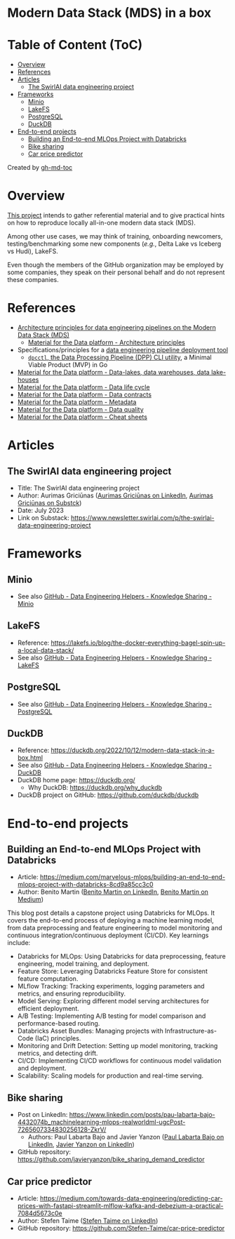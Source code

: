 Modern Data Stack (MDS) in a box
================================

# Table of Content (ToC)
* [Overview](#overview)
* [References](#references)
* [Articles](#articles)
  * [The SwirlAI data engineering project](#the-swirlai-data-engineering-project)
* [Frameworks](#frameworks)
  * [Minio](#minio)
  * [LakeFS](#lakefs)
  * [PostgreSQL](#postgresql)
  * [DuckDB](#duckdb)
* [End\-to\-end projects](#end-to-end-projects)
  * [Building an End\-to\-end MLOps Project with Databricks](#building-an-end-to-end-mlops-project-with-databricks)
  * [Bike sharing](#bike-sharing)
  * [Car price predictor](#car-price-predictor)

Created by [gh-md-toc](https://github.com/ekalinin/github-markdown-toc.go)

# Overview
[This project](https://github.com/data-engineering-helpers/mds-in-a-box)
intends to gather referential material and to give practical hints
on how to reproduce locally all-in-one modern data stack (MDS).

Among other use cases, we may think of training, onboarding newcomers,
testing/benchmarking some new components (_e.g._, Delta Lake vs Iceberg
vs Hudi), LakeFS.

Even though the members of the GitHub organization may be employed by
some companies, they speak on their personal behalf and do not represent
these companies.

# References
* [Architecture principles for data engineering pipelines on the Modern Data Stack (MDS)](https://github.com/data-engineering-helpers/architecture-principles)
  + [Material for the Data platform - Architecture principles](https://github.com/data-engineering-helpers/architecture-principles/blob/main/material/README.md)
* Specifications/principles for a
  [data engineering pipeline deployment tool](https://github.com/data-engineering-helpers/data-pipeline-deployment)
  + [`dpcctl`, the Data Processing Pipeline (DPP) CLI utility](https://github.com/data-engineering-helpers/dppctl), a Minimal Viable Product (MVP) in Go
* [Material for the Data platform - Data-lakes, data warehouses, data lake-houses](https://github.com/data-engineering-helpers/data-lakehouse)
* [Material for the Data platform - Data life cycle](https://github.com/data-engineering-helpers/data-life-cycle/blob/main/README.md)
* [Material for the Data platform - Data contracts](https://github.com/data-engineering-helpers/data-contracts/blob/main/README.md)
* [Material for the Data platform - Metadata](https://github.com/data-engineering-helpers/metadata/blob/main/README.md)
* [Material for the Data platform - Data quality](https://github.com/data-engineering-helpers/data-quality/blob/main/README.md)
* [Material for the Data platform - Cheat sheets](https://github.com/data-engineering-helpers/ks-cheat-sheets)

# Articles

## The SwirlAI data engineering project
* Title: The SwirlAI data engineering project
* Author: Aurimas Griciūnas
  ([Aurimas Griciūnas on LinkedIn](https://www.linkedin.com/in/aurimas-griciunas/), [Aurimas Griciūnas on Substck](https://substack.com/@swirlai))
* Date: July 2023
* Link on Substack: https://www.newsletter.swirlai.com/p/the-swirlai-data-engineering-project

# Frameworks

## Minio
* See also
  [GitHub - Data Engineering Helpers - Knowledge Sharing - Minio](https://github.com/data-engineering-helpers/ks-cheat-sheets/blob/main/frameworks/minio/README.md)

## LakeFS
* Reference:
  https://lakefs.io/blog/the-docker-everything-bagel-spin-up-a-local-data-stack/
* See also
  [GitHub - Data Engineering Helpers - Knowledge Sharing - LakeFS](https://github.com/data-engineering-helpers/ks-cheat-sheets/blob/main/frameworks/lakefs/README.md)

## PostgreSQL
* See also
  [GitHub - Data Engineering Helpers - Knowledge Sharing - PostgreSQL](https://github.com/data-engineering-helpers/ks-cheat-sheets/blob/main/db/postgresql/README.md)

## DuckDB
* Reference:
  https://duckdb.org/2022/10/12/modern-data-stack-in-a-box.html
* See also
  [GitHub - Data Engineering Helpers - Knowledge Sharing - DuckDB](https://github.com/data-engineering-helpers/ks-cheat-sheets/blob/main/db/duckdb/README.md)
* DuckDB home page: https://duckdb.org/
   * Why DuckDB: https://duckdb.org/why_duckdb
* DuckDB project on GitHub: https://github.com/duckdb/duckdb

# End-to-end projects

## Building an End-to-end MLOps Project with Databricks
* Article: https://medium.com/marvelous-mlops/building-an-end-to-end-mlops-project-with-databricks-8cd9a85cc3c0
* Author: Benito Martin
  ([Benito Martin on LinkedIn](https://www.linkedin.com/in/benitomzh/),
  [Benito Martin on  Medium](https://medium.com/@benitomartin))

This blog post details a capstone project using Databricks for MLOps. It covers the end-to-end process
of deploying a machine learning model, from data preprocessing and feature engineering to model monitoring and continuous integration/continuous deployment (CI/CD).
Key learnings include:
* Databricks for MLOps:  Using Databricks for data preprocessing, feature engineering, model training, and deployment.
* Feature Store: Leveraging Databricks Feature Store for consistent feature computation.
* MLflow Tracking: Tracking experiments, logging parameters and metrics, and ensuring reproducibility.
* Model Serving: Exploring different model serving architectures for efficient deployment.
* A/B Testing: Implementing A/B testing for model comparison and performance-based routing.
* Databricks Asset Bundles: Managing projects with Infrastructure-as-Code (IaC) principles.
* Monitoring and Drift Detection: Setting up model monitoring, tracking metrics, and detecting drift.
* CI/CD: Implementing CI/CD workflows for continuous model validation and deployment.
* Scalability: Scaling models for production and real-time serving.

## Bike sharing
* Post on LinkedIn: https://www.linkedin.com/posts/pau-labarta-bajo-4432074b_machinelearning-mlops-realworldml-ugcPost-7265607334830256128-ZkrV/
  * Authors: Paul Labarta Bajo and Javier Yanzon
    ([Paul Labarta Bajo on LinkedIn](https://www.linkedin.com/in/pau-labarta-bajo-4432074b/),
    [Javier Yanzon on LinkedIn](https://www.linkedin.com/in/javieryanzon/))
* GitHub repository: https://github.com/javieryanzon/bike_sharing_demand_predictor

## Car price predictor
* Article: https://medium.com/towards-data-engineering/predicting-car-prices-with-fastapi-streamlit-mlflow-kafka-and-debezium-a-practical-7084d5673c0e
* Author: Stefen Taime
  ([Stefen Taime on LinkedIn](https://www.linkedin.com/in/stefen-taime-829492117/))
* GitHub repository: https://github.com/Stefen-Taime/car-price-predictor


